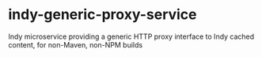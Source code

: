 # indy-generic-proxy-service
Indy microservice providing a generic HTTP proxy interface to Indy cached content, for non-Maven, non-NPM builds
